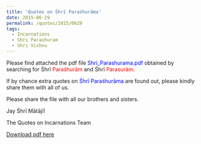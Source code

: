 ```yaml
---
title: 'Quotes on Śhrī Paraśhurāma'
date: 2015-06-29
permalink: /quotes/2015/0629
tags:
  - Incarnations
  - Shri Parashuram
  - Shri Vishnu
---
```


Please find attached the pdf file <font color="blue">Shri_Parashurama.pdf</font> obtained by searching for Śhrī <font color="red">Paraśhurām</font> and Śhrī <font color="red">Parasurām</font>.   

If by chance extra quotes on <font color="blue">Śhrī Paraśhurāma</font> are found out, please kindly share them with all of us.  

Please share the file with all our brothers and sisters.  

Jay Śhrī Mātājī!  

The Quotes on Incarnations Team  

[Download pdf here](http://seven-teams.github.io/files/Shri_Parashurama.pdf)